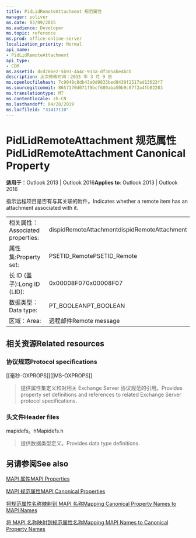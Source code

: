 ```yaml
---
title: PidLidRemoteAttachment 规范属性
manager: soliver
ms.date: 03/09/2015
ms.audience: Developer
ms.topic: reference
ms.prod: office-online-server
localization_priority: Normal
api_name:
- PidLidRemoteAttachment
api_type:
- COM
ms.assetid: dcd786e2-5b93-4a4c-933a-df305abe4bcb
description: 上次修改时间：2015 年 3 月 9 日
ms.openlocfilehash: 7c9048c8db43a0d9833bed8439f2517ad13623f7
ms.sourcegitcommit: 8657170d071f9bcf680aba50b9c07f2a4fb82283
ms.translationtype: MT
ms.contentlocale: zh-CN
ms.lasthandoff: 04/28/2019
ms.locfileid: "33417110"
---
```

# <a name="pidlidremoteattachment-canonical-property"></a><span data-ttu-id="e56c1-103">PidLidRemoteAttachment 规范属性</span><span class="sxs-lookup"><span data-stu-id="e56c1-103">PidLidRemoteAttachment Canonical Property</span></span>

  
  
<span data-ttu-id="e56c1-104">**适用于**：Outlook 2013 | Outlook 2016</span><span class="sxs-lookup"><span data-stu-id="e56c1-104">**Applies to**: Outlook 2013 | Outlook 2016</span></span> 
  
<span data-ttu-id="e56c1-105">指示远程项目是否有与其关联的附件。</span><span class="sxs-lookup"><span data-stu-id="e56c1-105">Indicates whether a remote item has an attachment associated with it.</span></span>
  
|||
|:-----|:-----|
|<span data-ttu-id="e56c1-106">相关属性：</span><span class="sxs-lookup"><span data-stu-id="e56c1-106">Associated properties:</span></span>  <br/> |<span data-ttu-id="e56c1-107">dispidRemoteAttachment</span><span class="sxs-lookup"><span data-stu-id="e56c1-107">dispidRemoteAttachment</span></span>  <br/> |
|<span data-ttu-id="e56c1-108">属性集:</span><span class="sxs-lookup"><span data-stu-id="e56c1-108">Property set:</span></span>  <br/> |<span data-ttu-id="e56c1-109">PSETID_Remote</span><span class="sxs-lookup"><span data-stu-id="e56c1-109">PSETID_Remote</span></span>  <br/> |
|<span data-ttu-id="e56c1-110">长 ID (盖子):</span><span class="sxs-lookup"><span data-stu-id="e56c1-110">Long ID (LID):</span></span>  <br/> |<span data-ttu-id="e56c1-111">0x00008F07</span><span class="sxs-lookup"><span data-stu-id="e56c1-111">0x00008F07</span></span>  <br/> |
|<span data-ttu-id="e56c1-112">数据类型：</span><span class="sxs-lookup"><span data-stu-id="e56c1-112">Data type:</span></span>  <br/> |<span data-ttu-id="e56c1-113">PT_BOOLEAN</span><span class="sxs-lookup"><span data-stu-id="e56c1-113">PT_BOOLEAN</span></span>  <br/> |
|<span data-ttu-id="e56c1-114">区域：</span><span class="sxs-lookup"><span data-stu-id="e56c1-114">Area:</span></span>  <br/> |<span data-ttu-id="e56c1-115">远程邮件</span><span class="sxs-lookup"><span data-stu-id="e56c1-115">Remote message</span></span>  <br/> |
   
## <a name="related-resources"></a><span data-ttu-id="e56c1-116">相关资源</span><span class="sxs-lookup"><span data-stu-id="e56c1-116">Related resources</span></span>

### <a name="protocol-specifications"></a><span data-ttu-id="e56c1-117">协议规范</span><span class="sxs-lookup"><span data-stu-id="e56c1-117">Protocol specifications</span></span>

<span data-ttu-id="e56c1-118">[[毫秒-OXPROPS]]</span><span class="sxs-lookup"><span data-stu-id="e56c1-118">[[MS-OXPROPS]]</span></span> 
  
> <span data-ttu-id="e56c1-119">提供属性集定义和对相关 Exchange Server 协议规范的引用。</span><span class="sxs-lookup"><span data-stu-id="e56c1-119">Provides property set definitions and references to related Exchange Server protocol specifications.</span></span>
    
### <a name="header-files"></a><span data-ttu-id="e56c1-120">头文件</span><span class="sxs-lookup"><span data-stu-id="e56c1-120">Header files</span></span>

<span data-ttu-id="e56c1-121">mapidefs。h</span><span class="sxs-lookup"><span data-stu-id="e56c1-121">Mapidefs.h</span></span>
  
> <span data-ttu-id="e56c1-122">提供数据类型定义。</span><span class="sxs-lookup"><span data-stu-id="e56c1-122">Provides data type definitions.</span></span>
    
## <a name="see-also"></a><span data-ttu-id="e56c1-123">另请参阅</span><span class="sxs-lookup"><span data-stu-id="e56c1-123">See also</span></span>



[<span data-ttu-id="e56c1-124">MAPI 属性</span><span class="sxs-lookup"><span data-stu-id="e56c1-124">MAPI Properties</span></span>](mapi-properties.md)
  
[<span data-ttu-id="e56c1-125">MAPI 规范属性</span><span class="sxs-lookup"><span data-stu-id="e56c1-125">MAPI Canonical Properties</span></span>](mapi-canonical-properties.md)
  
[<span data-ttu-id="e56c1-126">将规范属性名称映射到 MAPI 名称</span><span class="sxs-lookup"><span data-stu-id="e56c1-126">Mapping Canonical Property Names to MAPI Names</span></span>](mapping-canonical-property-names-to-mapi-names.md)
  
[<span data-ttu-id="e56c1-127">将 MAPI 名称映射到规范属性名称</span><span class="sxs-lookup"><span data-stu-id="e56c1-127">Mapping MAPI Names to Canonical Property Names</span></span>](mapping-mapi-names-to-canonical-property-names.md)

